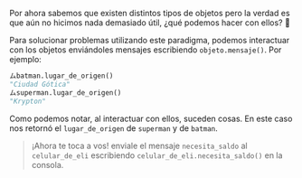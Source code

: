 Por ahora sabemos que existen distintos tipos de objetos pero la verdad es que aún no hicimos nada demasiado útil, ¿qué podemos hacer con ellos? :thinking:

Para solucionar problemas utilizando este paradigma, podemos interactuar con los objetos enviándoles mensajes escribiendo `objeto.mensaje()`. Por ejemplo:

```python
ムbatman.lugar_de_origen()
"Ciudad Gótica"
ムsuperman.lugar_de_origen()
"Krypton"
```

Como podemos notar, al interactuar con ellos, suceden cosas. En este caso nos retornó el `lugar_de_origen` de `superman` y de `batman`.

> ¡Ahora te toca a vos! enviale el mensaje `necesita_saldo` al `celular_de_eli` escribiendo `celular_de_eli.necesita_saldo()` en la consola.